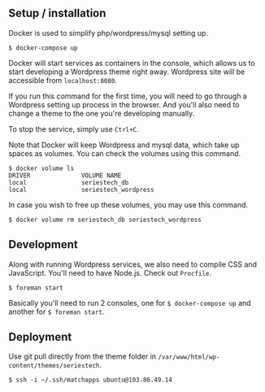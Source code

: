## Setup / installation

Docker is used to simplify php/wordpress/mysql setting up.

```
$ docker-compose up
```

Docker will start services as containers in the console,
which allows us to start developing a Wordpress theme right away.
Wordpress site will be accessible from `localhost:8080`.

If you run this command for the first time, you will need to go through
a Wordpress setting up process in the browser. And you'll
also need to change a theme to the one you're developing manually.

To stop the service, simply use `Ctrl+C`.

Note that Docker will keep Wordpress and mysql data, which take up
spaces as volumes. You can check the volumes using this command.

```
$ docker volume ls
DRIVER              VOLUME NAME
local               seriestech_db
local               seriestech_wordpress
```

In case you wish to free up these volumes, you may use this command.

```
$ docker volume rm seriestech_db seriestech_wordpress
```

## Development

Along with running Wordpress services, we also need to compile
CSS and JavaScript. You'll need to have Node.js. Check out `Procfile`.

```
$ foreman start
```

Basically you'll need to run 2 consoles, one for `$ docker-compose up`
and another for `$ foreman start`.

## Deployment

Use git pull directly from the theme folder in `/var/www/html/wp-content/themes/seriestech`.

```
$ ssh -i ~/.ssh/matchapps ubuntu@103.86.49.14
```
